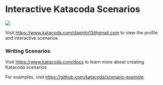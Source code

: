 # Interactive Katacoda Scenarios

[![](http://shields.katacoda.com/katacoda/dapinto13@gmail.com/count.svg)](https://www.katacoda.com/dapinto13@gmail.com "Get your profile on Katacoda.com")

Visit https://www.katacoda.com/dapinto13@gmail.com to view the profile and interactive scenarios

### Writing Scenarios
Visit https://www.katacoda.com/docs to learn more about creating Katacoda scenarios

For examples, visit https://github.com/katacoda/scenario-example

